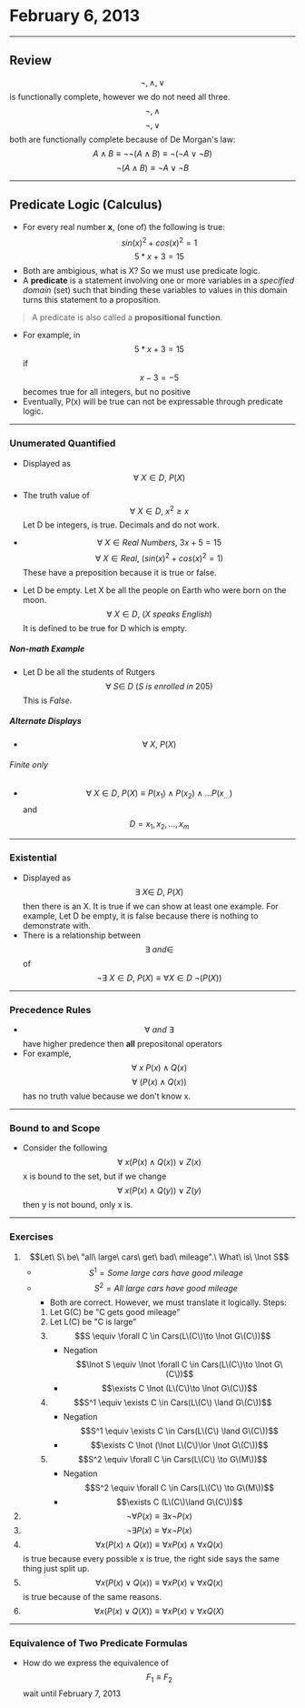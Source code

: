 # February 6, 2013
***
## Review
$$\lnot , \land, \lor$$ is functionally complete, however we do not need all three.
$${\lnot, \land}$$ $${\lnot, \lor}$$ both are functionally complete because of De Morgan's law:
$${A \land B \equiv \lnot \lnot (A \land B) \equiv \lnot (\lnot A \lor \lnot B)}$$
$${\lnot(A \land B) \equiv \lnot A \lor \lnot B}$$
***
## Predicate Logic (Calculus)
-	For every real number **x**, (one of) the following is true: $$sin(x)^2 + cos(x)^2 = 1$$
$$5*x+3 = 15$$
-	Both are ambigious, what is X? So we must use predicate logic.
-	A **predicate** is a statement involving one or more variables in a *specified domain* (set) such that binding these variables to values in this domain turns this statement to a proposition.
>	A predicate is also called a **propositional function**.

-	For example, in $$5*x+3=15$$ if $$x-3 = -5$$ becomes true for all integers, but no positive 
-	Eventually, P(x) will be true can not be expressable through predicate logic.
***

### Unumerated Quantified
- Displayed as $$\forall\ X \in D,\ P(X)$$
- The truth value of $$\forall\ X \in D,\ x^2 \geq x$$ Let D be integers, is true. Decimals and do not work.

-	$$\forall\ X \in Real\ Numbers,\ 3x+5=15$$ $$\forall\ X \in Real,\ (sin(x)^2 + cos(x)^2 = 1)$$ These have a preposition because it is true or false.
-	Let D be empty. Let X be all the people on Earth who were born on the moon. $$\forall\ X \in D,\ (X\ speaks\ English)$$ It is defined to be true for D which is empty.


##### Non-math Example
-	Let D be all the students of Rutgers $$\forall\ S \in\ D\ (S\ is\ enrolled\ in\ 205)$$ This is *False*.

##### Alternate Displays
-	$$\forall\ X,\ P(X)$$
###### Finite only
- $$\forall\ X \in D,\ P(X) \equiv P(x_1)\land P(x_2)\land …P(x_…)$$ and $$D = {x_1,x_2,…,x_m}$$
***

### Existential
-	Displayed as $$\exists\ X \in\ D,\ P(X)$$ then there is an X. It is true if we can show at least one example. For example, Let D be empty, it is false because there is nothing to demonstrate with.
-	There is a relationship between $$\exists\ and \in$$ of $$\lnot\exists\ X \in D,\ P(X) \equiv \forall X \in D\ \lnot(P(X))$$
***

### Precedence Rules
-	$$\forall\ and\ \exists$$ have higher predence then **all** prepositonal operators
-	For example, $$\forall\ x\ P(x)\land Q(x)$$ $$\forall\ (P(x)\land Q(x))$$ has no truth value because we don't know x.
***

### Bound to and Scope
-	Consider the following $$\forall\ x (P(x)\land Q(x)) \lor Z(x)$$ x is bound to the set, but if we change $$\forall\ x (P(x)\land Q(y)) \lor Z(y)$$ then y is not bound, only x is.
***

### Exercises
1.	$$Let\ S\ be\ "all\ large\ cars\ get\ bad\ mileage".\ What\ is\ \lnot S$$
	-	$$S^1 = Some\ large\ cars\ have\ good\ mileage$$
	-	$$S^2 = All\ large\ cars\ have\ good\ mileage$$
		-	Both are correct. However, we must translate it logically. Steps:
		1.	Let G\(C\) be "C gets good mileage"
		2. Let L\(C\) be "C is large"
		3. $$S \equiv \forall C \in Cars(L\(C\)\to \lnot G\(C\))$$
			-	Negation $$\lnot S \equiv \lnot \forall C \in Cars(L\(C\)\to \lnot G\(C\))$$
			-	$$\exists C \lnot (L\(C\)\to \lnot G\(C\))$$
		4. $$S^1 \equiv \exists C \in Cars(L\(C\) \land G\(C\))$$
			-	Negation $$S^1 \equiv \exists C \in Cars(L\(C\) \land G\(C\))$$
			-	$$\exists C \lnot (\lnot L\(C\)\lor \lnot G\(C\))$$
		5. $$S^2 \equiv \forall C \in Cars(L\(C\) \to G\(M\))$$
			-	Negation $$S^2 \equiv \forall C \in Cars(L\(C\) \to G\(M\))$$
			-	$$\exists C (L\(C\)\land G\(C\))$$
2.	$$\lnot \forall P(x) \equiv \exists x \lnot P(x)$$
3.	$$\lnot \exists P(x) \equiv \forall x \lnot P(x)$$
4.	$$\forall x (P(x) \land Q(x)) \equiv \forall x P(x) \land \forall x Q(x)$$ is true because every possible x is true, the right side says the same thing just split up.
5.	$$\forall x (P(x) \lor Q(x)) \equiv \forall x P(x) \lor \forall x Q(x)$$ is true because of the same reasons. 
6.	$$\forall x (P(x) \lor Q(X)) \equiv \forall x P(x) \lor \forall x Q(X)$$
***
### Equivalence of Two Predicate Formulas
-	How do we express the equivalence of $$F_1 \equiv F_2$$ wait until February 7, 2013